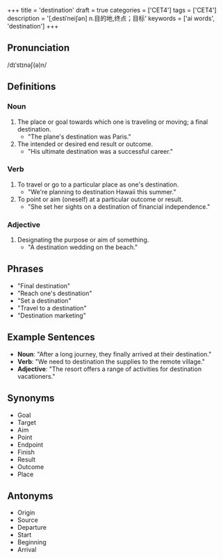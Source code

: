 +++
title = 'destination'
draft = true
categories = ['CET4']
tags = ['CET4']
description = '[ˌdestiˈnei∫ən] n.目的地,终点；目标'
keywords = ['ai words', 'destination']
+++

## Pronunciation
/dɪˈstɪnəʃ(ə)n/

## Definitions
### Noun
1. The place or goal towards which one is traveling or moving; a final destination.
   - "The plane's destination was Paris."
2. The intended or desired end result or outcome.
   - "His ultimate destination was a successful career."

### Verb
1. To travel or go to a particular place as one's destination.
   - "We're planning to destination Hawaii this summer."
2. To point or aim (oneself) at a particular outcome or result.
   - "She set her sights on a destination of financial independence."

### Adjective
1. Designating the purpose or aim of something.
   - "A destination wedding on the beach."

## Phrases
- "Final destination"
- "Reach one's destination"
- "Set a destination"
- "Travel to a destination"
- "Destination marketing"

## Example Sentences
- **Noun**: "After a long journey, they finally arrived at their destination."
- **Verb**: "We need to destination the supplies to the remote village."
- **Adjective**: "The resort offers a range of activities for destination vacationers."

## Synonyms
- Goal
- Target
- Aim
- Point
- Endpoint
- Finish
- Result
- Outcome
- Place

## Antonyms
- Origin
- Source
- Departure
- Start
- Beginning
- Arrival

